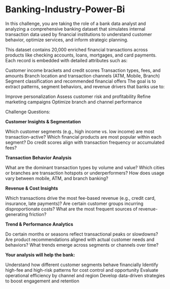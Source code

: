 # Banking-Industry-Power-Bi

In this challenge, you are taking the role of a bank data analyst and analyzing a comprehensive banking dataset that simulates internal transaction data used by financial institutions to understand customer behavior, optimize services, and inform strategic planning.

This dataset contains 20,000 enriched financial transactions across products like checking accounts, loans, mortgages, and card payments. Each record is embedded with detailed attributes such as:

Customer income brackets and credit scores
Transaction types, fees, and amounts
Branch location and transaction channels (ATM, Mobile, Branch)
Segment classification and recommended financial offers
The goal is to extract patterns, segment behaviors, and revenue drivers that banks use to:

Improve personalization
Assess customer risk and profitability
Refine marketing campaigns
Optimize branch and channel performance
 

Challenge Questions:

**Customer Insights & Segmentation**

Which customer segments (e.g., high income vs. low income) are most transaction-active?
Which financial products are most popular within each segment?
Do credit scores align with transaction frequency or accumulated fees?

**Transaction Behavior Analysis**

What are the dominant transaction types by volume and value?
Which cities or branches are transaction hotspots or underperformers?
How does usage vary between mobile, ATM, and branch banking?

**Revenue & Cost Insights**

Which transactions drive the most fee-based revenue (e.g., credit card, insurance, late payments)?
Are certain customer groups incurring disproportionate costs?
What are the most frequent sources of revenue-generating friction?

**Trend & Performance Analytics**

Do certain months or seasons reflect transactional peaks or slowdowns?
Are product recommendations aligned with actual customer needs and behaviors?
What trends emerge across segments or channels over time?
 

**Your analysis will help the bank:**


Understand how different customer segments behave financially
Identify high-fee and high-risk patterns for cost control and opportunity
Evaluate operational efficiency by channel and region
Develop data-driven strategies to boost engagement and retention
